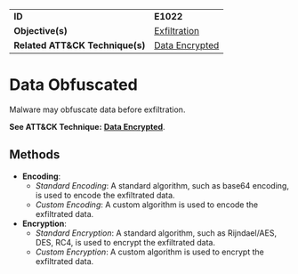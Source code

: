 |||
|---------|------------------------|
|**ID**|**E1022**|
|**Objective(s)**| [Exfiltration](https://github.com/MBCProject/mbc-markdown/tree/master/exfiltration)|
|**Related ATT&CK Technique(s)**|[Data Encrypted](https://attack.mitre.org/techniques/T1022/)|


Data Obfuscated
===============
Malware may obfuscate data before exfiltration.

**See ATT&CK Technique:** [**Data Encrypted**](https://attack.mitre.org/techniques/T1022/).

Methods
-------
* **Encoding**:
   * *Standard Encoding*: A standard algorithm, such as base64 encoding, is used to encode the exfiltrated data.
   * *Custom Encoding*: A custom algorithm is used to encode the exfiltrated data.
* **Encryption**: 
   * *Standard Encryption*: A standard algorithm, such as Rijndael/AES, DES, RC4, is used to encrypt the exfiltrated data.
   * *Custom Encryption*: A custom algorithm is used to encrypt the exfiltrated data.